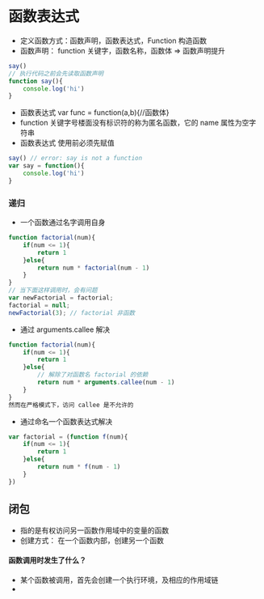 # 函数表达式

- 定义函数方式：函数声明，函数表达式，Function 构造函数
- 函数声明： function 关键字，函数名称，函数体 => 函数声明提升
```javascript
say()
// 执行代码之前会先读取函数声明
function say(){
    console.log('hi')
}
```
- 函数表达式 var func = function(a,b){//函数体}
- function 关键字号楼面没有标识符的称为匿名函数，它的 name 属性为空字符串
- 函数表达式 使用前必须先赋值
```javascript
say() // error: say is not a function
var say = function(){
    console.log('hi')
}
```

### 递归
- 一个函数通过名字调用自身
```javascript
function factorial(num){
    if(num <= 1){
        return 1
    }else{
        return num * factorial(num - 1)
    }
}
// 当下面这样调用时，会有问题
var newFactorial = factorial;
factorial = null;
newFactorial(3); // factorial 非函数
```
- 通过 arguments.callee 解决
```javascript
function factorial(num){
    if(num <= 1){
        return 1
    }else{
        // 解除了对函数名 factorial 的依赖
        return num * arguments.callee(num - 1)
    }
}
然而在严格模式下，访问 callee 是不允许的
```
- 通过命名一个函数表达式解决
```javascript
var factorial = (function f(num){
    if(num <= 1){
        return 1
    }else{
        return num * f(num - 1)
    }
})
```

## 闭包

- 指的是有权访问另一函数作用域中的变量的函数
- 创建方式： 在一个函数内部，创建另一个函数


#### 函数调用时发生了什么？
- 某个函数被调用，首先会创建一个执行环境，及相应的作用域链
- 